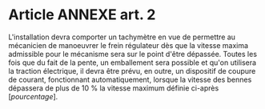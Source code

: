 # Article ANNEXE art. 2

L'installation devra comporter un tachymètre en vue de permettre au mécanicien de manoeuvrer le frein régulateur dès que la vitesse maxima admissible pour le mécanisme sera sur le point d'être dépassée. Toutes les fois que du fait de la pente, un emballement sera possible et qu'on utilisera la traction électrique, il devra être prévu, en outre, un dispositif de coupure de courant, fonctionnant automatiquement, lorsque la vitesse des bennes dépassera de plus de 10 % la vitesse maximum définie ci-après [*pourcentage*].
